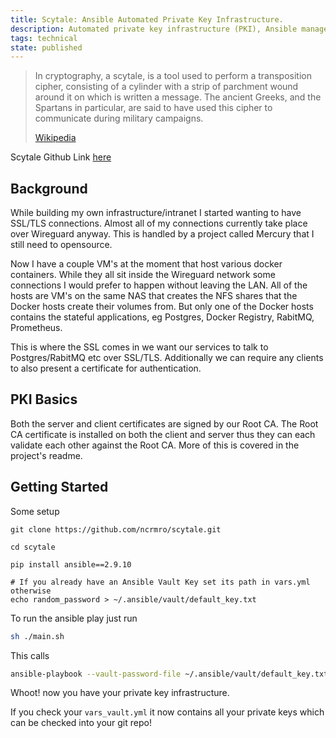 ```yaml
---
title: Scytale: Ansible Automated Private Key Infrastructure.
description: Automated private key infrastructure (PKI), Ansible managed certificate authority, server and client certificates.
tags: technical
state: published
---
```


> In cryptography, a scytale, is a tool used to perform a transposition cipher,
> consisting of a cylinder with a strip of parchment wound around it on which is
> written a message. The ancient Greeks, and the Spartans in particular, are
> said to have used this cipher to communicate during military campaigns.
>
> [Wikipedia](https://en.wikipedia.org/wiki/Scytale)

Scytale Github Link [here](https://github.com/ncrmro/scytale)

## Background

While building my own infrastructure/intranet I started wanting to have SSL/TLS
connections. Almost all of my connections currently take place over Wireguard
anyway. This is handled by a project called Mercury that I still need to
opensource.

Now I have a couple VM's at the moment that host various docker containers.
While they all sit inside the Wireguard network some connections I would prefer
to happen without leaving the LAN. All of the hosts are VM's on the same NAS
that creates the NFS shares that the Docker hosts create their volumes from. But
only one of the Docker hosts contains the stateful applications, eg Postgres,
Docker Registry, RabitMQ, Prometheus.

This is where the SSL comes in we want our services to talk to Postgres/RabitMQ
etc over SSL/TLS. Additionally we can require any clients to also present a
certificate for authentication.

## PKI Basics

Both the server and client certificates are signed by our Root CA. The Root CA
certificate is installed on both the client and server thus they can each
validate each other against the Root CA. More of this is covered in the
project's readme.

## Getting Started

Some setup

```
git clone https://github.com/ncrmro/scytale.git

cd scytale

pip install ansible==2.9.10

# If you already have an Ansible Vault Key set its path in vars.yml otherwise
echo random_password > ~/.ansible/vault/default_key.txt
```

To run the ansible play just run

```bash
sh ./main.sh
```

This calls

```bash
ansible-playbook --vault-password-file ~/.ansible/vault/default_key.txt -i hosts main.yml
```

Whoot! now you have your private key infrastructure.

If you check your `vars_vault.yml` it now contains all your private keys which
can be checked into your git repo!

